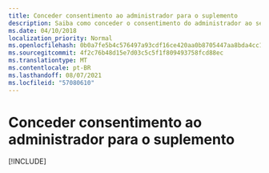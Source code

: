 ```yaml
---
title: Conceder consentimento ao administrador para o suplemento
description: Saiba como conceder o consentimento do administrador ao seu complemento
ms.date: 04/10/2018
localization_priority: Normal
ms.openlocfilehash: 0b0a7fe5b4c576497a93cdf16ce420aa0b8705447aa8bda4cc13a982099ad956
ms.sourcegitcommit: 4f2c76b48d15e7d03c5c5f1f809493758fcd88ec
ms.translationtype: MT
ms.contentlocale: pt-BR
ms.lasthandoff: 08/07/2021
ms.locfileid: "57080610"
---
```

# <a name="grant-administrator-consent-to-the-add-in"></a>Conceder consentimento ao administrador para o suplemento

[!INCLUDE[](../includes/grant-admin-consent-to-an-add-in-include.md)]
